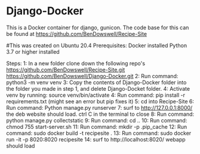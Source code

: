 # Django-Docker

This is a Docker container for django, gunicon.
The code base for this can be found at https://github.com/BenDowswell/Recipe-Site

#This was created on Ubuntu 20.4
Prerequisites:
Docker installed
Python 3.7 or higher installed

Steps:
1: In a new folder clone down the following repo's
    https://github.com/BenDowswell/Recipe-Site.git
    https://github.com/BenDowswell/Django-Docker.git
2:  Run command: python3 -m venv venv
3:  Copy the contents of Django-Docker folder into the folder you made in step 1, and delete Django-Docket folder.
4:  Activate venv by running: source venv/bin/activate
4:  Run command: pip install -r requirements.txt   (might see an error but pip fixes it)
5:  cd into Recipe-Site
6:  Run command: Python manage.py runserver
7:  surf to http://127.0.0.1:8000/  the deb website should load.  ctrl C in the terminal to close
8:  Run command: python manage.py collectstatic
9:  Run command: cd ..
10: Run command: chmod 755 start-server.sh
11: Run command: mkdir -p .pip_cache
12: Run command: sudo docker build -t recipesite .
13: Run command: sudo docker run -it -p 8020:8020 recipesite
14: surf to http://localhost:8020/   webapp should load




